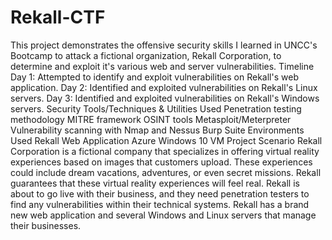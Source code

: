 # Rekall-CTF
This project demonstrates the offensive security skills I learned in UNCC's Bootcamp to attack a fictional organization, Rekall Corporation, to determine and exploit it's various web and server vulnerabilities.
Timeline
Day 1: Attempted to identify and exploit vulnerabilities on Rekall's web application.
Day 2: Identified and exploited vulnerabilities on Rekall's Linux servers.
Day 3: Identified and exploited vulnerabilities on Rekall's Windows servers.
Security Tools/Techniques & Utilities Used
Penetration testing methodology
MITRE framework
OSINT tools
Metasploit/Meterpreter
Vulnerability scanning with Nmap and Nessus
Burp Suite
Environments Used
Rekall Web Application
Azure Windows 10 VM
Project Scenario
Rekall Corporation is a fictional company that specializes in offering virtual reality experiences based on images that customers upload.
These experiences could include dream vacations, adventures, or even secret missions.
Rekall guarantees that these virtual reality experiences will feel real.
Rekall is about to go live with their business, and they need penetration testers to find any vulnerabilities within their technical systems.
Rekall has a brand new web application and several Windows and Linux servers that manage their businesses.
